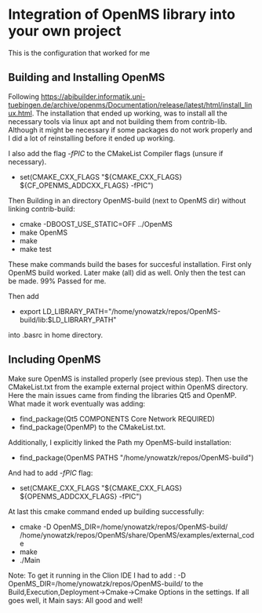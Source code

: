 # Integration of OpenMS library into your own project

This is the configuration that worked for me

## Building and Installing OpenMS

Following https://abibuilder.informatik.uni-tuebingen.de/archive/openms/Documentation/release/latest/html/install_linux.html.
The installation that ended up working, was to install all the necessary tools via linux apt and not building them from contrib-lib.
Although it might be necessary if some packages do not work properly and I did a lot of reinstalling before it ended up working.

I also add the flag *-fPIC* to the CMakeList Compiler flags (unsure if necessary).
* set(CMAKE_CXX_FLAGS "${CMAKE_CXX_FLAGS} ${CF_OPENMS_ADDCXX_FLAGS} -fPIC")


Then Building in an directory OpenMS-build (next to OpenMS dir) without linking contrib-build:
* cmake -DBOOST_USE_STATIC=OFF ../OpenMS
* make OpenMS
* make
* make test

These make commands build the bases for succesful installation. First only OpenMS build worked. Later make (all) did as well. Only then the test can be made.
99% Passed for me.

Then add
* export LD_LIBRARY_PATH="/home/ynowatzk/repos/OpenMS-build/lib:$LD_LIBRARY_PATH"

into .basrc in home directory.




## Including OpenMS

Make sure OpenMS is installed properly (see previous step). Then use the CMakeList.txt from the example external project within OpenMS directory.
Here the main issues came from finding the libraries Qt5 and OpenMP.
What made it work eventually was adding:
* find_package(Qt5 COMPONENTS Core Network REQUIRED)
* find_package(OpenMP)
to the CMakeList.txt.

Additionally, I explicitly linked the Path my OpenMS-build installation:
* find_package(OpenMS PATHS "/home/ynowatzk/repos/OpenMS-build")

And had to add *-fPIC* flag:
* set(CMAKE_CXX_FLAGS "${CMAKE_CXX_FLAGS} ${OPENMS_ADDCXX_FLAGS} -fPIC")

At last this cmake command ended up building successfully:
* cmake -D OpenMS_DIR=/home/ynowatzk/repos/OpenMS-build/ /home/ynowatzk/repos/OpenMS/share/OpenMS/examples/external_code
* make
* ./Main

Note: To get it running in the Clion IDE I had to add : -D OpenMS_DIR=/home/ynowatzk/repos/OpenMS-build/ to the Build,Execution,Deployment->Cmake->Cmake Options in the settings.
If all goes well, it Main says: All good and well!
